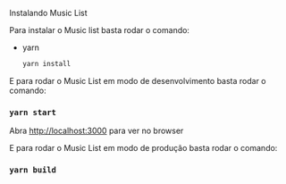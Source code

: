 
Instalando Music List

Para instalar o Music list basta rodar o comando:

* yarn
  ```sh
  yarn install
  ```

E para rodar o Music List em modo de desenvolvimento basta rodar o comando:

### `yarn start`

Abra [http://localhost:3000](http://localhost:3000) para ver no browser

E para rodar o Music List em modo de produção basta rodar o comando:

### `yarn build`

